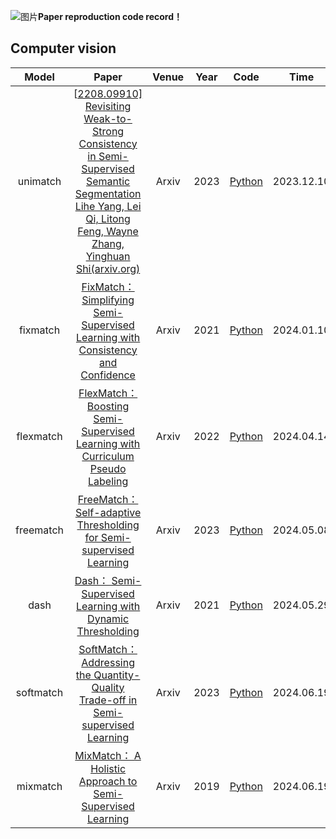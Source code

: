 ![图片](https://github.com/adventure31t/jingwu/assets/95392172/79c6d59a-b7e4-4ab0-9e4a-88145f13fb86)**Paper reproduction code record！**

## Computer vision
|   Model    |                            Paper                             | Venue | Year |                      Code                      | Time   |
| :--------: | :----------------------------------------------------------: | :---: | :--: | :--------------------------------------------: | ------ |
|   unimatch   | [[2208.09910\] Revisiting Weak-to-Strong Consistency in Semi-Supervised Semantic Segmentation Lihe Yang, Lei Qi, Litong Feng, Wayne Zhang, Yinghuan Shi(arxiv.org)](https://arxiv.org/abs/2208.09910) | Arxiv | 2023 | [Python](https://github.com/LiheYoung/UniMatch) | 2023.12.10   |
|   fixmatch   | [FixMatch： Simplifying Semi-Supervised Learning with Consistency and Confidence](https://arxiv.org/abs/2001.07685) | Arxiv | 2021 | [Python](https://github.com/microsoft/Semi-supervised-learning/blob/main/semilearn/algorithms/fixmatch/fixmatch.py) | 2024.01.10   |
|   flexmatch   | [FlexMatch： Boosting Semi-Supervised Learning with Curriculum Pseudo Labeling ](https://arxiv.org/abs/2110.08263) | Arxiv | 2022 | [Python](https://github.com/microsoft/Semi-supervised-learning/blob/main/semilearn/algorithms/flexmatch/flexmatch.py) | 2024.04.14   |
|   freematch   | [FreeMatch： Self-adaptive Thresholding for Semi-supervised Learning ](https://arxiv.org/abs/2205.07246) | Arxiv | 2023 | [Python](https://github.com/microsoft/Semi-supervised-learning/blob/main/semilearn/algorithms/freematch/freematch.py) | 2024.05.08   |
|   dash   | [Dash： Semi-Supervised Learning with Dynamic Thresholding ](https://arxiv.org/abs/2109.00650) | Arxiv | 2021 | [Python](https://github.com/idstcv/Dash) | 2024.05.29   |
|   softmatch   | [SoftMatch： Addressing the Quantity-Quality Trade-off in Semi-supervised Learning ](https://github.com/microsoft/Semi-supervised-learning/blob/main/semilearn/algorithms/softmatch/softmatch.py) | Arxiv | 2023 | [Python](https://github.com/idstcv/Dash) | 2024.06.19   |
|   mixmatch   | [MixMatch： A Holistic Approach to Semi-Supervised Learning](https://arxiv.org/abs/1905.02249) | Arxiv | 2019 | [Python](https://github.com/YU1ut/MixMatch-pytorch) | 2024.06.19   |
